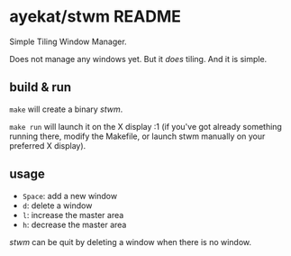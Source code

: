 ayekat/stwm README
==================

Simple Tiling Window Manager.

Does not manage any windows yet. But it *does* tiling. And it is simple.


build & run
-----------

<code>make</code> will create a binary *stwm*.

<code>make run</code> will launch it on the X display :1 (if you've got already
something running there, modify the Makefile, or launch stwm manually on your
preferred X display).


usage
-----

* <code>Space</code>: add a new window
* <code>d</code>: delete a window
* <code>l</code>: increase the master area
* <code>h</code>: decrease the master area

*stwm* can be quit by deleting a window when there is no window.

